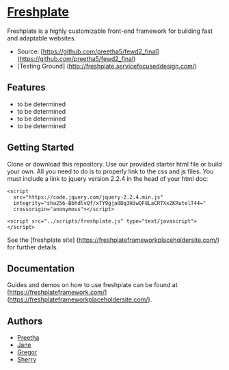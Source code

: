 # [Freshplate](https://github.com/preetha5/fewd2_final)
Freshplate is a highly customizable front-end framework for building fast and adaptable websites.

* Source: [https://github.com/preetha5/fewd2_final] (https://github.com/preetha5/fewd2_final)
* [Testing Ground] (http://freshplate.servicefocuseddesign.com/)

## Features
* to be determined
* to be determined
* to be determined
* to be determined

## Getting Started

Clone or download this repository. Use our provided starter html file or build your own. All you need to do is to properly link to the css and js files. You must include a link to jquery version 2.2.4 in the head of your html doc:

```
<script
  src="https://code.jquery.com/jquery-2.2.4.min.js"
  integrity="sha256-BbhdlvQf/xTY9gja0Dq3HiwQF8LaCRTXxZKRutelT44="
  crossorigin="anonymous"></script>

<script src="../scripts/freshplate.js" type="text/javascript"></script>
```

See the [freshplate site] (https://freshplateframeworkplaceholdersite.com/) for further details. 

## Documentation

Guides and demos on how to use freshplate can be found at [https://freshplateframework.com/] (https://freshplateframeworkplaceholdersite.com/). 

## Authors 

* [Preetha](https://github.com/preetha5)
* [Jane](https://github.com/janelamotte)
* [Gregor](https://github.com/uspsureshot)
* [Sherry](https://github.com/karidosis)